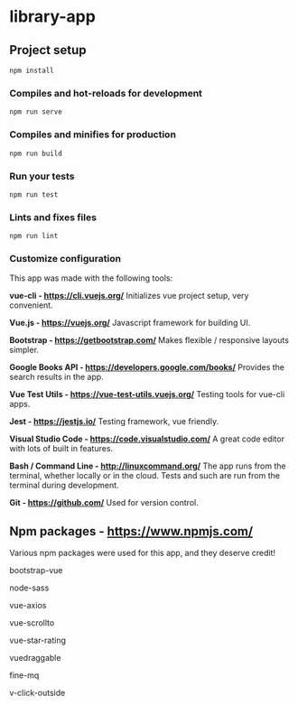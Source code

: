 
# library-app

## Project setup
```
npm install
```

### Compiles and hot-reloads for development
```
npm run serve
```

### Compiles and minifies for production
```
npm run build
```

### Run your tests
```
npm run test
```

### Lints and fixes files
```
npm run lint
```

### Customize configuration

This app was made with the following tools:


**vue-cli - https://cli.vuejs.org/**
Initializes vue project setup, very convenient.

**Vue.js - https://vuejs.org/**
Javascript framework for building UI.

**Bootstrap - https://getbootstrap.com/**
Makes flexible / responsive layouts simpler.

**Google Books API - https://developers.google.com/books/**
Provides the search results in the app. 

**Vue Test Utils - https://vue-test-utils.vuejs.org/**
Testing tools for vue-cli apps.

**Jest - https://jestjs.io/**
Testing framework, vue friendly.

**Visual Studio Code - https://code.visualstudio.com/**
A great code editor with lots of built in features.

**Bash / Command Line - http://linuxcommand.org/**
The app runs from the terminal, whether locally or in the cloud. Tests and such are run from the terminal during development.

**Git - https://github.com/**
Used for version control.

## Npm packages - https://www.npmjs.com/
  Various npm packages were used for this app, and they deserve credit!

  bootstrap-vue
  
  node-sass
   
  vue-axios

  vue-scrollto

  vue-star-rating

  vuedraggable

  fine-mq
  
  v-click-outside  

